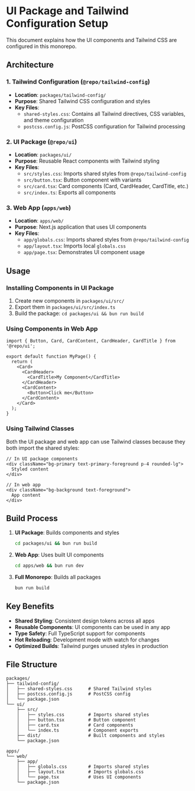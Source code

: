 # UI Package and Tailwind Configuration Setup

This document explains how the UI components and Tailwind CSS are configured in this monorepo.

## Architecture

### 1. Tailwind Configuration (`@repo/tailwind-config`)
- **Location**: `packages/tailwind-config/`
- **Purpose**: Shared Tailwind CSS configuration and styles
- **Key Files**:
  - `shared-styles.css`: Contains all Tailwind directives, CSS variables, and theme configuration
  - `postcss.config.js`: PostCSS configuration for Tailwind processing

### 2. UI Package (`@repo/ui`)
- **Location**: `packages/ui/`
- **Purpose**: Reusable React components with Tailwind styling
- **Key Files**:
  - `src/styles.css`: Imports shared styles from `@repo/tailwind-config`
  - `src/button.tsx`: Button component with variants
  - `src/card.tsx`: Card components (Card, CardHeader, CardTitle, etc.)
  - `src/index.ts`: Exports all components

### 3. Web App (`apps/web`)
- **Location**: `apps/web/`
- **Purpose**: Next.js application that uses UI components
- **Key Files**:
  - `app/globals.css`: Imports shared styles from `@repo/tailwind-config`
  - `app/layout.tsx`: Imports local `globals.css`
  - `app/page.tsx`: Demonstrates UI component usage

## Usage

### Installing Components in UI Package

1. Create new components in `packages/ui/src/`
2. Export them in `packages/ui/src/index.ts`
3. Build the package: `cd packages/ui && bun run build`

### Using Components in Web App

```tsx
import { Button, Card, CardContent, CardHeader, CardTitle } from '@repo/ui';

export default function MyPage() {
  return (
    <Card>
      <CardHeader>
        <CardTitle>My Component</CardTitle>
      </CardHeader>
      <CardContent>
        <Button>Click me</Button>
      </CardContent>
    </Card>
  );
}
```

### Using Tailwind Classes

Both the UI package and web app can use Tailwind classes because they both import the shared styles:

```tsx
// In UI package components
<div className="bg-primary text-primary-foreground p-4 rounded-lg">
  Styled content
</div>

// In web app
<div className="bg-background text-foreground">
  App content
</div>
```

## Build Process

1. **UI Package**: Builds components and styles
   ```bash
   cd packages/ui && bun run build
   ```

2. **Web App**: Uses built UI components
   ```bash
   cd apps/web && bun run dev
   ```

3. **Full Monorepo**: Builds all packages
   ```bash
   bun run build
   ```

## Key Benefits

- **Shared Styling**: Consistent design tokens across all apps
- **Reusable Components**: UI components can be used in any app
- **Type Safety**: Full TypeScript support for components
- **Hot Reloading**: Development mode with watch for changes
- **Optimized Builds**: Tailwind purges unused styles in production

## File Structure

```
packages/
├── tailwind-config/
│   ├── shared-styles.css      # Shared Tailwind styles
│   ├── postcss.config.js      # PostCSS config
│   └── package.json
└── ui/
    ├── src/
    │   ├── styles.css         # Imports shared styles
    │   ├── button.tsx         # Button component
    │   ├── card.tsx           # Card components
    │   └── index.ts           # Component exports
    ├── dist/                  # Built components and styles
    └── package.json

apps/
└── web/
    ├── app/
    │   ├── globals.css        # Imports shared styles
    │   ├── layout.tsx         # Imports globals.css
    │   └── page.tsx           # Uses UI components
    └── package.json
``` 